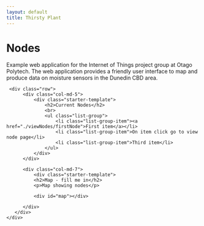 ```yaml
---
layout: default
title: Thirsty Plant
---
```

<script src="js/loraserverAPIcall.js"></script>

<div class="container">
    <div class="starter-template">
        <h1>Nodes</h1>
        <p class="lead">Example web application for the Internet of Things project group at Otago Polytech. The web application provides a              friendly user interface to map and produce data on moisture sensors in the Dunedin CBD area.</p>
     </div>

     <div class="row">
          <div class="col-md-5">
              <div class="starter-template">
                  <h2>Current Nodes</h2>
                  <br>
                  <ul class="list-group">
                      <li class="list-group-item"><a href="./viewNodes/firstNode">First item</a></li>
                      <li class="list-group-item">On item click go to view node page</li>
                      <li class="list-group-item">Third item</li>
                  </ul>
              </div>
          </div>

          <div class="col-md-7">
              <div class="starter-template">
              <h2>Map - fill me in</h2>
              <p>Map showing nodes</p>

              <div id="map"></div>

          </div>
       </div>
    </div>


</div><!-- /.container -->
